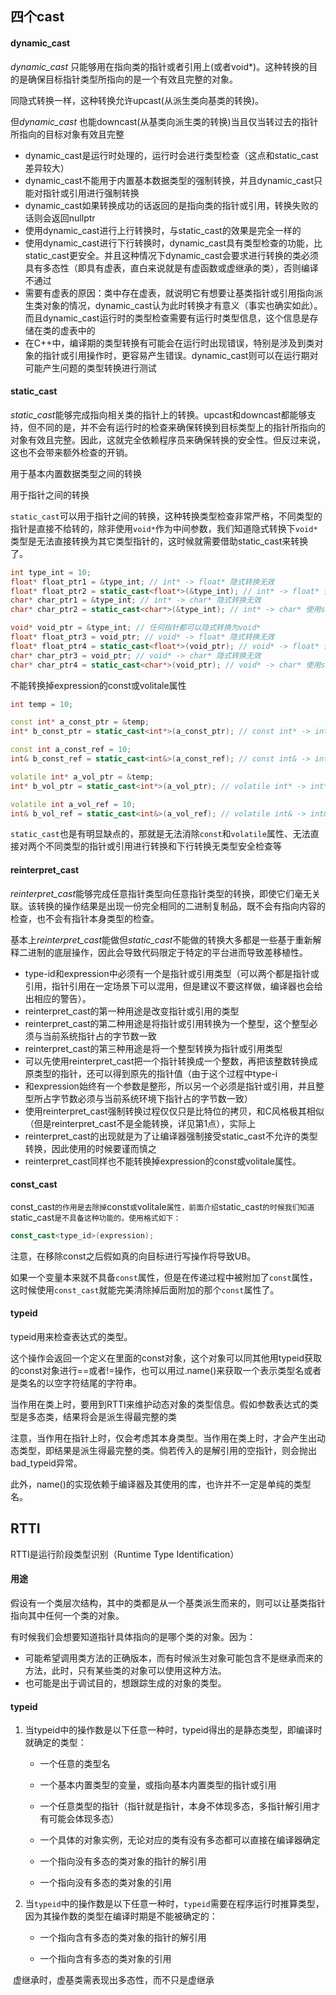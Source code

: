 ## 四个cast

#### dynamic_cast

*dynamic_cast* 只能够用在指向类的指针或者引用上(或者void*)。这种转换的目的是确保目标指针类型所指向的是一个有效且完整的对象。

同隐式转换一样，这种转换允许upcast(从派生类向基类的转换)。

但*dynamic_cast* 也能downcast(从基类向派生类的转换)当且仅当转过去的指针所指向的目标对象有效且完整

* dynamic_cast是运行时处理的，运行时会进行类型检查（这点和static_cast差异较大）
* dynamic_cast不能用于内置基本数据类型的强制转换，并且dynamic_cast只能对指针或引用进行强制转换
* dynamic_cast如果转换成功的话返回的是指向类的指针或引用，转换失败的话则会返回nullptr
* 使用dynamic_cast进行上行转换时，与static_cast的效果是完全一样的
* 使用dynamic_cast进行下行转换时，dynamic_cast具有类型检查的功能，比static_cast更安全。并且这种情况下dynamic_cast会要求进行转换的类必须具有多态性（即具有虚表，直白来说就是有虚函数或虚继承的类），否则编译不通过
* 需要有虚表的原因：类中存在虚表，就说明它有想要让基类指针或引用指向派生类对象的情况，dynamic_cast认为此时转换才有意义（事实也确实如此）。而且dynamic_cast运行时的类型检查需要有运行时类型信息，这个信息是存储在类的虚表中的
* 在C++中，编译期的类型转换有可能会在运行时出现错误，特别是涉及到类对象的指针或引用操作时，更容易产生错误。dynamic_cast则可以在运行期对可能产生问题的类型转换进行测试

#### static_cast

*static_cast*能够完成指向相关类的指针上的转换。upcast和downcast都能够支持，但不同的是，并不会有运行时的检查来确保转换到目标类型上的指针所指向的对象有效且完整。因此，这就完全依赖程序员来确保转换的安全性。但反过来说，这也不会带来额外检查的开销。

用于基本内置数据类型之间的转换

用于指针之间的转换

`static_cast`可以用于指针之间的转换，这种转换类型检查非常严格，不同类型的指针是直接不给转的，除非使用`void*`作为中间参数，我们知道隐式转换下`void*`类型是无法直接转换为其它类型指针的，这时候就需要借助static_cast来转换了。

```cpp
int type_int = 10;
float* float_ptr1 = &type_int; // int* -> float* 隐式转换无效
float* float_ptr2 = static_cast<float*>(&type_int); // int* -> float* 使用static_cast转换无效
char* char_ptr1 = &type_int; // int* -> char* 隐式转换无效
char* char_ptr2 = static_cast<char*>(&type_int); // int* -> char* 使用static_cast转换无效

void* void_ptr = &type_int; // 任何指针都可以隐式转换为void*
float* float_ptr3 = void_ptr; // void* -> float* 隐式转换无效
float* float_ptr4 = static_cast<float*>(void_ptr); // void* -> float* 使用static_cast转换成功
char* char_ptr3 = void_ptr; // void* -> char* 隐式转换无效
char* char_ptr4 = static_cast<char*>(void_ptr); // void* -> char* 使用static_cast转换成功
```

不能转换掉expression的const或volitale属性

```cpp
int temp = 10;

const int* a_const_ptr = &temp;
int* b_const_ptr = static_cast<int*>(a_const_ptr); // const int* -> int* 无效

const int a_const_ref = 10;
int& b_const_ref = static_cast<int&>(a_const_ref); // const int& -> int& 无效

volatile int* a_vol_ptr = &temp;
int* b_vol_ptr = static_cast<int*>(a_vol_ptr); // volatile int* -> int* 无效

volatile int a_vol_ref = 10;
int& b_vol_ref = static_cast<int&>(a_vol_ref); // volatile int& -> int& 无效
```

`static_cast`也是有明显缺点的，那就是无法消除`const`和`volatile`属性、无法直接对两个不同类型的指针或引用进行转换和下行转换无类型安全检查等

#### reinterpret_cast

*reinterpret_cast*能够完成任意指针类型向任意指针类型的转换，即使它们毫无关联。该转换的操作结果是出现一份完全相同的二进制复制品，既不会有指向内容的检查，也不会有指针本身类型的检查。

基本上*reinterpret_cast*能做但*static_cast*不能做的转换大多都是一些基于重新解释二进制的底层操作，因此会导致代码限定于特定的平台进而导致差移植性。

* type-id和expression中必须有一个是指针或引用类型（可以两个都是指针或引用，指针引用在一定场景下可以混用，但是建议不要这样做，编译器也会给出相应的警告）。
* reinterpret_cast的第一种用途是改变指针或引用的类型
* reinterpret_cast的第二种用途是将指针或引用转换为一个整型，这个整型必须与当前系统指针占的字节数一致
* reinterpret_cast的第三种用途是将一个整型转换为指针或引用类型
* 可以先使用reinterpret_cast把一个指针转换成一个整数，再把该整数转换成原类型的指针，还可以得到原先的指针值（由于这个过程中type-i
* 和expression始终有一个参数是整形，所以另一个必须是指针或引用，并且整型所占字节数必须与当前系统环境下指针占的字节数一致）
* 使用reinterpret_cast强制转换过程仅仅只是比特位的拷贝，和C风格极其相似（但是reinterpret_cast不是全能转换，详见第1点），实际上
* reinterpret_cast的出现就是为了让编译器强制接受static_cast不允许的类型转换，因此使用的时候要谨而慎之
* reinterpret_cast同样也不能转换掉expression的const或volitale属性。

#### const_cast

const_cast`的作用是去除掉`const`或`volitale`属性，前面介绍`static_cast`的时候我们知道`static_cast`是不具备这种功能的。使用格式如下：
`

```cpp
const_cast<type_id>(expression);
```

注意，在移除const之后假如真的向目标进行写操作将导致UB。

如果一个变量本来就不具备`const`属性，但是在传递过程中被附加了`const`属性，这时候使用`const_cast`就能完美清除掉后面附加的那个`const`属性了。

#### typeid

typeid用来检查表达式的类型。

这个操作会返回一个定义在<typeinfo>里面的const对象，这个对象可以同其他用typeid获取的const对象进行==或者!=操作，也可以用过.name()来获取一个表示类型名或者是类名的以空字符结尾的字符串。

当作用在类上时，要用到RTTI来维护动态对象的类型信息。假如参数表达式的类型是多态类，结果将会是派生得最完整的类

注意，当作用在指针上时，仅会考虑其本身类型。当作用在类上时，才会产生出动态类型，即结果是派生得最完整的类。倘若传入的是解引用的空指针，则会抛出bad_typeid异常。

此外，name()的实现依赖于编译器及其使用的库，也许并不一定是单纯的类型名。

## RTTI

RTTI是运行阶段类型识别（Runtime Type Identification）

#### 用途

假设有一个类层次结构，其中的类都是从一个基类派生而来的，则可以让基类指针指向其中任何一个类的对象。

有时候我们会想要知道指针具体指向的是哪个类的对象。因为：

- 可能希望调用类方法的正确版本，而有时候派生对象可能包含不是继承而来的方法，此时，只有某些类的对象可以使用这种方法。
- 也可能是出于调试目的，想跟踪生成的对象的类型。

#### typeid

1. 当typeid中的操作数是以下任意一种时，typeid得出的是静态类型，即编译时就确定的类型：

   * 一个任意的类型名

   * 一个基本内置类型的变量，或指向基本内置类型的指针或引用

   * 一个任意类型的指针（指针就是指针，本身不体现多态，多指针解引用才有可能会体现多态）

   * 一个具体的对象实例，无论对应的类有没有多态都可以直接在编译器确定

   * 一个指向没有多态的类对象的指针的解引用

   * 一个指向没有多态的类对象的引用

2. 当`typeid`中的操作数是以下任意一种时，`typeid`需要在程序运行时推算类型，因为其操作数的类型在编译时期是不能被确定的：

   - 一个指向含有多态的类对象的指针的解引用

   - 一个指向含有多态的类对象的引用

​	虚继承时，虚基类需表现出多态性，而不只是虚继承